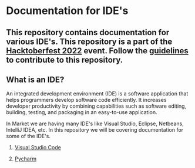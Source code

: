 # Documentation for IDE's

## This repository contains documentation for various IDE's. This repository is a part of the [Hacktoberfest 2022](https://hacktoberfest.digitalocean.com/) event. Follow the [guidelines](guidelines.md) to contribute to this repository.

## What is an IDE?
An integrated development environment (IDE) is a software application that helps programmers develop software code efficiently. It increases developer productivity by combining capabilities such as software editing, building, testing, and packaging in an easy-to-use application.

In Market we are having many IDE's like Visual Studio, Eclipse, Netbeans, IntelliJ IDEA, etc. In this repository we will be covering documentation for some of the IDE's.

1. [Visual Studio Code](https://github.com/AnkurRajneta/Documentation-for-ide-s/blob/7af9214c9f86681c8bb9d83543da14093df63a76/Docs/vs_code.md)

2. [Pycharm](https://github.com/AnkurRajneta/Documentation-for-ide-s/blob/39bed69610b57e1ede1b71f2e6da6e7d16a759fd/Docs/pycharm.md)
